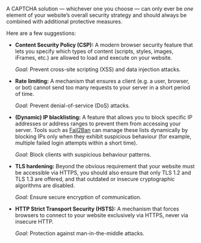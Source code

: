 A CAPTCHA solution — whichever one you choose — can only ever be *one* element of your website’s overall security strategy and should always be combined with additional protective measures.

Here are a few suggestions:

+ **Content Security Policy (CSP):** A modern browser security feature that lets you specify which types of content (scripts, styles, images, iFrames, etc.) are allowed to load and execute on your website.

    *Goal:* Prevent cross-site scripting (XSS) and data injection attacks.

+ **Rate limiting:** A mechanism that ensures a client (e.g. a user, browser, or bot) cannot send too many requests to your server in a short period of time.

    *Goal:* Prevent denial-of-service (DoS) attacks.

+ **(Dynamic) IP blacklisting:** A feature that allows you to block specific IP addresses or address ranges to prevent them from accessing your server. Tools such as [Fail2Ban](https://github.com/fail2ban/fail2ban) can manage these lists dynamically by blocking IPs only when they exhibit suspicious behaviour (for example, multiple failed login attempts within a short time).

    *Goal:* Block clients with suspicious behaviour patterns.

+ **TLS hardening:** Beyond the obvious requirement that your website must be accessible via HTTPS, you should also ensure that only TLS 1.2 and TLS 1.3 are offered, and that outdated or insecure cryptographic algorithms are disabled.

    *Goal:* Ensure secure encryption of communication.

+ **HTTP Strict Transport Security (HSTS):** A mechanism that forces browsers to connect to your website exclusively via HTTPS, never via insecure HTTP.

    *Goal:* Protection against man-in-the-middle attacks.

